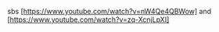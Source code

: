 sbs [https://www.youtube.com/watch?v=nW4Qe4QBWow]
and [https://www.youtube.com/watch?v=zq-XcnjLpXI]
